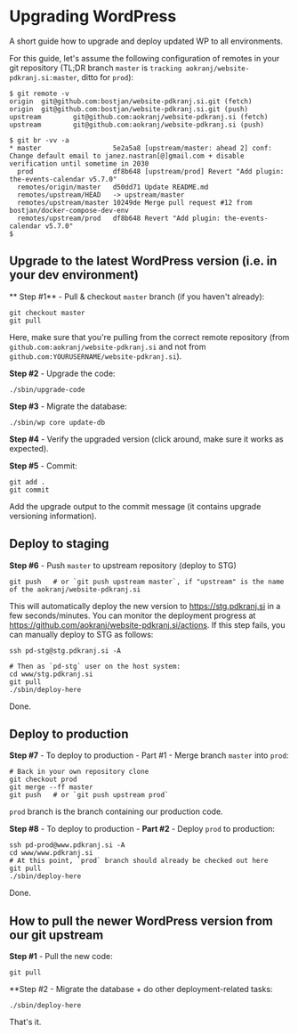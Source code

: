 # Upgrading WordPress

A short guide how to upgrade and deploy updated WP to all environments.

For this guide, let's assume the following configuration of remotes in your git repository (TL;DR branch `master` is `tracking aokranj/website-pdkranj.si:master`, ditto for `prod`):
```
$ git remote -v
origin  git@github.com:bostjan/website-pdkranj.si.git (fetch)
origin  git@github.com:bostjan/website-pdkranj.si.git (push)
upstream        git@github.com:aokranj/website-pdkranj.si (fetch)
upstream        git@github.com:aokranj/website-pdkranj.si (push)

$ git br -vv -a
* master                  5e2a5a8 [upstream/master: ahead 2] conf: Change default email to janez.nastran[@]gmail.com + disable verification until sometime in 2030
  prod                    df8b648 [upstream/prod] Revert "Add plugin: the-events-calendar v5.7.0"
  remotes/origin/master   d50dd71 Update README.md
  remotes/upstream/HEAD   -> upstream/master
  remotes/upstream/master 10249de Merge pull request #12 from bostjan/docker-compose-dev-env
  remotes/upstream/prod   df8b648 Revert "Add plugin: the-events-calendar v5.7.0"
$
```



## Upgrade to the latest WordPress version (i.e. in your dev environment)

** Step #1** - Pull & checkout `master` branch (if you haven't already):
```
git checkout master
git pull
```
Here, make sure that you're pulling from the correct remote repository
(from `github.com:aokranj/website-pdkranj.si` and not from `github.com:YOURUSERNAME/website-pdkranj.si`).

**Step #2** - Upgrade the code:
```
./sbin/upgrade-code
```

**Step #3** - Migrate the database:
```
./sbin/wp core update-db
```

**Step #4** - Verify the upgraded version (click around, make sure it works as expected).


**Step #5** - Commit:
```
git add .
git commit
```
Add the upgrade output to the commit message (it contains upgrade versioning information).



## Deploy to staging

**Step #6** - Push `master` to upstream repository (deploy to STG)
```
git push   # or `git push upstream master`, if "upstream" is the name of the aokranj/website-pdkranj.si
```
This will automatically deploy the new version to https://stg.pdkranj.si in a few seconds/minutes.
You can monitor the deployment progress at https://github.com/aokranj/website-pdkranj.si/actions.
If this step fails, you can manually deploy to STG as follows:
```
ssh pd-stg@stg.pdkranj.si -A

# Then as `pd-stg` user on the host system:
cd www/stg.pdkranj.si
git pull
./sbin/deploy-here
```
Done.



## Deploy to production

**Step #7** - To deploy to production - Part #1 - Merge branch `master` into `prod`:
```
# Back in your own repository clone
git checkout prod
git merge --ff master
git push   # or `git push upstream prod`
```
`prod` branch is the branch containing our production code.

**Step #8** - To deploy to production - **Part #2** - Deploy `prod` to production:
```
ssh pd-prod@www.pdkranj.si -A
cd www/www.pdkranj.si
# At this point, `prod` branch should already be checked out here
git pull
./sbin/deploy-here
```
Done.


## How to pull the newer WordPress version from our git upstream

**Step #1** - Pull the new code:
```
git pull
```

**Step #2 - Migrate the database + do other deployment-related tasks:
```
./sbin/deploy-here
```
That's it.
